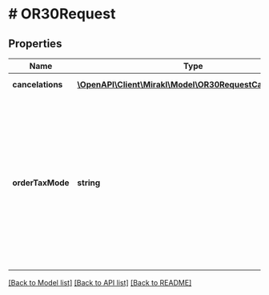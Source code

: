 # # OR30Request

## Properties

Name | Type | Description | Notes
------------ | ------------- | ------------- | -------------
**cancelations** | [**\OpenAPI\Client\Mirakl\Model\OR30RequestCancelations[]**](OR30RequestCancelations.md) | List of representations of cancellations to be created | [optional]
**orderTaxMode** | **string** | Please note: If the taxes are not specified, the prices with mode TAX_EXCLUDED and with mode TAX_INCLUDED will return the same amounts.&lt;br&gt;Possible values:&lt;ul&gt;&lt;li&gt;&lt;code&gt;TAX_EXCLUDED&lt;/code&gt;: the price fields (price, unit price, shipping price and order total prices) do not include taxes.&lt;/li&gt;&lt;li&gt;&lt;code&gt;TAX_INCLUDED&lt;/code&gt;: the price fields include the tax amounts. &lt;/li&gt;&lt;li&gt;If not specified, the default order tax mode of the platform is used.&lt;/li&gt;&lt;/ul&gt; | [optional]

[[Back to Model list]](../../README.md#models) [[Back to API list]](../../README.md#endpoints) [[Back to README]](../../README.md)

